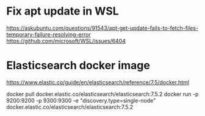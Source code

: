 # Fix apt update in WSL
https://askubuntu.com/questions/91543/apt-get-update-fails-to-fetch-files-temporary-failure-resolving-error
https://github.com/microsoft/WSL/issues/6404


# Elasticsearch docker image
https://www.elastic.co/guide/en/elasticsearch/reference/7.5/docker.html

docker pull docker.elastic.co/elasticsearch/elasticsearch:7.5.2
docker run -p 9200:9200 -p 9300:9300 -e "discovery.type=single-node" docker.elastic.co/elasticsearch/elasticsearch:7.5.2
